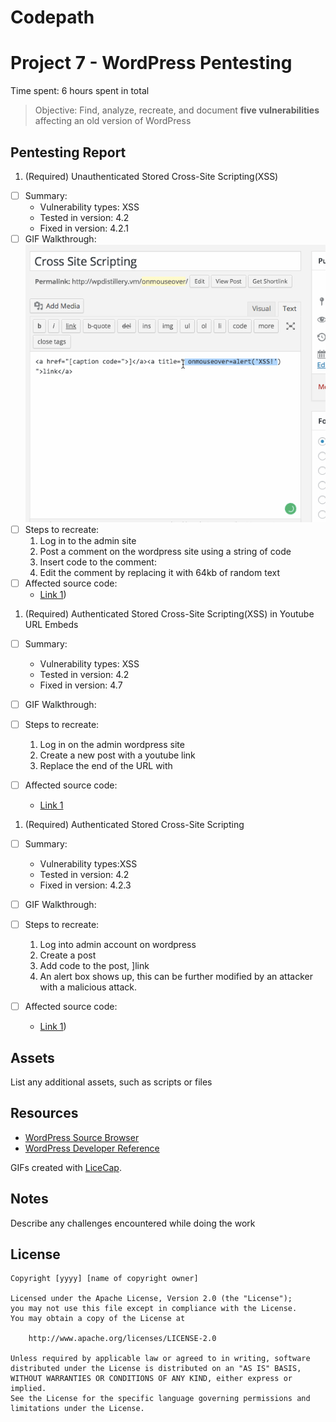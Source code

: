 # Codepath
# Project 7 - WordPress Pentesting

Time spent: 6 hours spent in total

> Objective: Find, analyze, recreate, and document **five vulnerabilities** affecting an old version of WordPress

## Pentesting Report

1. (Required) Unauthenticated Stored Cross-Site Scripting(XSS)
  - [ ] Summary: 
    - Vulnerability types: XSS
    - Tested in version: 4.2
    - Fixed in version: 4.2.1
  - [ ] GIF Walkthrough: 
     <img src="https://github.com/nayanika96/Codepath-/blob/master/scriptlink.gif" width="800">
  - [ ] Steps to recreate: 
     1. Log in to the admin site
     1. Post  a comment on the wordpress site using a string of code
     2. Insert code to the comment: <a title='x onmouseover=alert(unescape(/hello%20world/.source)) style=position:absolute;left:0;top:0;width:5000px;height:5000px  AAAAAAAAAAAA...[64 kb]..AAA'></a>
     3. Edit the comment by replacing it with 64kb of random text 
  - [ ] Affected source code:
    - [Link 1](https://klikki.fi/adv/wordpress2.html))
    
1. (Required)  Authenticated Stored Cross-Site Scripting(XSS) in Youtube URL Embeds
  - [ ] Summary: 
    - Vulnerability types: XSS
    - Tested in version: 4.2
    - Fixed in version: 4.7
  - [ ] GIF Walkthrough: 
  
  - [ ] Steps to recreate: 
       1. Log in on the admin wordpress site
       2. Create a new post with a youtube link
       3. Replace the end of the URL with <script>alert('XSS!');</script>
  - [ ] Affected source code:
    - [Link 1](https://github.com/WordPress/WordPress/commit/419c8d97ce8df7d5004ee0b566bc5e095f0a6ca)
    
1. (Required)  Authenticated Stored Cross-Site Scripting
  - [ ] Summary: 
    - Vulnerability types:XSS
    - Tested in version: 4.2
    - Fixed in version: 4.2.3
  - [ ] GIF Walkthrough: 
  
  - [ ] Steps to recreate: 
     1. Log into admin account on wordpress
     2. Create a post
     3. Add code to the post, <a href="[caption code=">]</a><a title=" onmouseover=alert('test')  ">link</a> 
     4. An alert box shows up, this can be further modified by an attacker with a malicious attack.  
  - [ ] Affected source code:
    - [Link 1](https://klikki.fi/adv/wordpress3.html))


## Assets

List any additional assets, such as scripts or files

## Resources

- [WordPress Source Browser](https://core.trac.wordpress.org/browser/)
- [WordPress Developer Reference](https://developer.wordpress.org/reference/)

GIFs created with [LiceCap](http://www.cockos.com/licecap/).

## Notes

Describe any challenges encountered while doing the work

## License

    Copyright [yyyy] [name of copyright owner]

    Licensed under the Apache License, Version 2.0 (the "License");
    you may not use this file except in compliance with the License.
    You may obtain a copy of the License at

        http://www.apache.org/licenses/LICENSE-2.0

    Unless required by applicable law or agreed to in writing, software
    distributed under the License is distributed on an "AS IS" BASIS,
    WITHOUT WARRANTIES OR CONDITIONS OF ANY KIND, either express or implied.
    See the License for the specific language governing permissions and
    limitations under the License.
